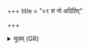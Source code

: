 +++
title = "०९ शं नो अदितिर्"

+++
<details><summary>मूलम् (GR)</summary>

शं नो अदितिर् भवतु व्रतेभिः  
शं नो भवन्तु मरुतः स्वर्काः ।  
शं नो विष्णुः शम् उ पूषा नो अस्तु  
शं नो भवित्रं शम् व् अस्तु वायुः ॥
</details>